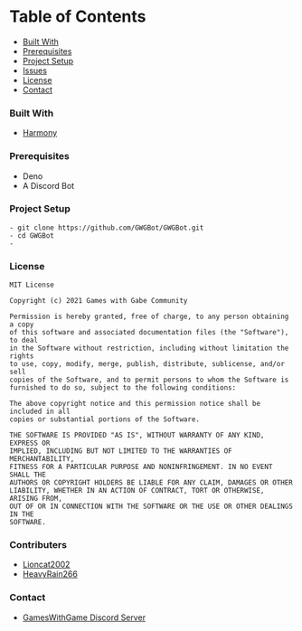 # Table of Contents

* [Built With](#built-with)
* [Prerequisites](#prerequisites)
* [Project Setup](#project-setup)
* [Issues](https://github.com/AKDev21/GWGBot/issues)
* [License](#license)
* [Contact](#contact)

### Built With
* [Harmony](https://github.com/harmonyland/harmony)

### Prerequisites
* Deno 
* A Discord Bot

### Project Setup
```
- git clone https://github.com/GWGBot/GWGBot.git
- cd GWGBot
- 
```

### License
```
MIT License

Copyright (c) 2021 Games with Gabe Community

Permission is hereby granted, free of charge, to any person obtaining a copy
of this software and associated documentation files (the "Software"), to deal
in the Software without restriction, including without limitation the rights
to use, copy, modify, merge, publish, distribute, sublicense, and/or sell
copies of the Software, and to permit persons to whom the Software is
furnished to do so, subject to the following conditions:

The above copyright notice and this permission notice shall be included in all
copies or substantial portions of the Software.

THE SOFTWARE IS PROVIDED "AS IS", WITHOUT WARRANTY OF ANY KIND, EXPRESS OR
IMPLIED, INCLUDING BUT NOT LIMITED TO THE WARRANTIES OF MERCHANTABILITY,
FITNESS FOR A PARTICULAR PURPOSE AND NONINFRINGEMENT. IN NO EVENT SHALL THE
AUTHORS OR COPYRIGHT HOLDERS BE LIABLE FOR ANY CLAIM, DAMAGES OR OTHER
LIABILITY, WHETHER IN AN ACTION OF CONTRACT, TORT OR OTHERWISE, ARISING FROM,
OUT OF OR IN CONNECTION WITH THE SOFTWARE OR THE USE OR OTHER DEALINGS IN THE
SOFTWARE.
```

### Contributers
- [Lioncat2002](https://github.com/Lioncat2002)
- [HeavyRain266](https://github.com/HeavyRain266)

### Contact
- [GamesWithGame Discord Server](https://discord.gg/dhyV3BXkRZ)
